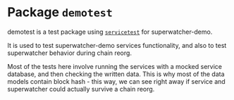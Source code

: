 <!-- markdownlint-configure-file { "MD013": false } -->

# Package `demotest`

demotest is a test package using [`servicetest`](../../pkg/servicetest/) for superwatcher-demo.

It is used to test superwatcher-demo services functionality, and also to test superwatcher
behavior during chain reorg.

Most of the tests here involve running the services with a mocked service database,
and then checking the written data. This is why most of the data models contain block hash -
this way, we can see right away if service and superwatcher could actually survive a chain reorg.
